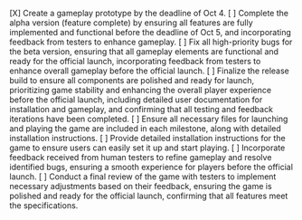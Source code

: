 [X] Create a gameplay prototype by the deadline of Oct 4.
[ ] Complete the alpha version (feature complete) by ensuring all features are fully implemented and functional before the deadline of Oct 5, and incorporating feedback from testers to enhance gameplay.
[ ] Fix all high-priority bugs for the beta version, ensuring that all gameplay elements are functional and ready for the official launch, incorporating feedback from testers to enhance overall gameplay before the official launch.
[ ] Finalize the release build to ensure all components are polished and ready for launch, prioritizing game stability and enhancing the overall player experience before the official launch, including detailed user documentation for installation and gameplay, and confirming that all testing and feedback iterations have been completed.
[ ] Ensure all necessary files for launching and playing the game are included in each milestone, along with detailed installation instructions.
[ ] Provide detailed installation instructions for the game to ensure users can easily set it up and start playing.
[ ] Incorporate feedback received from human testers to refine gameplay and resolve identified bugs, ensuring a smooth experience for players before the official launch.
[ ] Conduct a final review of the game with testers to implement necessary adjustments based on their feedback, ensuring the game is polished and ready for the official launch, confirming that all features meet the specifications.